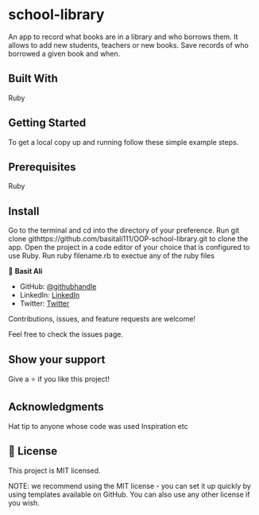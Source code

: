 # school-library
An app to record what books are in a library and who borrows them. It allows to add new students, teachers or new books. Save records of who borrowed a given book and when.

## Built With
Ruby
## Getting Started
To get a local copy up and running follow these simple example steps.

## Prerequisites
Ruby
## Install
Go to the terminal and cd into the directory of your preference.
Run git clone githttps://github.com/basitali111/OOP-school-library.git to clone the app.
Open the project in a code editor of your choice that is configured to use Ruby.
Run ruby filename.rb to exectue any of the ruby files


👤 **Basit Ali**

- GitHub: [@githubhandle](https://github.com/basitali111)
- LinkedIn: [LinkedIn](https://www.linkedin.com/in/basit-ali-jobs/)
- Twitter: [Twitter](https://twitter.com/BasitAl35031734)

Contributions, issues, and feature requests are welcome!

Feel free to check the issues page.

## Show your support
Give a ⭐️ if you like this project!

## Acknowledgments
Hat tip to anyone whose code was used
Inspiration
etc
## 📝 License
This project is MIT licensed.

NOTE: we recommend using the MIT license - you can set it up quickly by using templates available on GitHub. You can also use any other license if you wish.